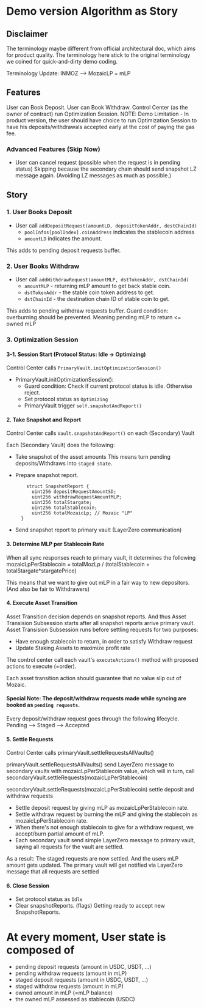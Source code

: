 # Demo version Algorithm as Story

## Disclaimer

The terminology maybe different from official architectural doc, which aims for product quality.
The terminology here stick to the original terminology we coined for quick-and-dirty demo coding.

Terminology Update:
INMOZ --> MozaicLP = mLP

## Features

User can Book Deposit.
User can Book Withdraw.
Control Center (as the owner of contract) run Optimization Session.
NOTE: Demo Limitation - In product version, the user should have choice to run Optimization Session to have his deposits/withdrawals accepted early at the cost of paying the gas fee.

### Advanced Features (Skip Now)

- User can cancel request (possible when the request is in pending status)
  Skipping because the secondary chain should send snapshot LZ message again. (Avoiding LZ messages as much as possible.)

## Story

### 1. User Books Deposit

- User call `addDepositRequest(amountLD, depositTokenAddr, destChainId)`
  - `poolInfos[poolIndex].coinAddress` indicates the stablecoin address
  - `amountLD` indicates the amount.

This adds to pending deposit requests buffer.

### 2. User Books Withdraw

- User call `addWithdrawRequest(amountMLP, dstTokenAddr, dstChainId)`
  - `amountMLP` - returning mLP amount to get back stable coin.
  - `dstTokenAddr` - the stable coin token address to get.
  - `dstChainId` - the destination chain ID of stable coin to get.

This adds to pending withdraw requests buffer.
Guard condition: overburning should be prevented. Meaning pending mLP to return <= owned mLP

### 3. Optimization Session

#### 3-1. Session Start (Protocol Status: Idle -> Optimizing)

Control Center calls `PrimaryVault.initOptimizationSession()`

- PrimaryVault.initOptimizationSession():
  - Guard condition: Check if current protocol status is idle. Otherwise reject.
  - Set protocol status as `Optimizing`
  - PrimaryVault trigger `self.snapshotAndReport()`

#### 2. Take Snapshot and Report

Control Center calls `Vault.snapshotAndReport()` on each (Secondary) Vault

Each (Secondary Vault) does the following:

- Take snapshot of the asset amounts
    This means turn pending deposits/Withdraws into `staged state`.

- Prepare snapshot report.
  ```sol
      struct SnapshotReport {
        uint256 depositRequestAmountSD;
        uint256 withdrawRequestAmountMLP;
        uint256 totalStargate;
        uint256 totalStablecoin;
        uint256 totalMozaicLp; // Mozaic "LP"
    }
  ```

- Send snapshot report to primary vault (LayerZero communication)

#### 3. Determine MLP per Stablecoin Rate

When all sync responses reach to primary vault, it determines the following
mozaicLpPerStablecoin = totalMozLp / (totalStablecoin + totalStargate*stargatePrice)

This means that we want to give out mLP in a fair way to new depositors.
(And also be fair to Withdrawers)

#### 4. Execute Asset Transition

Asset Transition decision depends on snapshot reports.
And thus Asset Transision Subsession starts after all snapshot reports arrive primary vault.
Asset Transision Subsession runs before settling requests for two purposes:

- Have enough stablecoin to return, in order to satisfy Withdraw request
- Update Staking Assets to maximize profit rate

The control center call each vault's `executeActions()` method with proposed actions to execute (=order).

Each asset transition action should guarantee that no value slip out of Mozaic.

#### Special Note: The deposit/withdraw requests made while syncing are booked as `pending requests`.

Every deposit/withdraw request goes through the following lifecycle.
Pending --> Staged --> Accepted

#### 5. Settle Requests

Control Center calls primaryVault.settleRequestsAllVaults()

primaryVault.settleRequestsAllVaults() send LayerZero message to secondary vaults with mozaicLpPerStablecoin value, which will in turn,
call secondaryVault.settleRequests(mozaicLpPerStablecoin)

secondaryVault.settleRequests(mozaicLpPerStablecoin) settle deposit and withdraw requests

- Settle deposit request by giving mLP as mozaicLpPerStablecoin rate.
- Settle withdraw request by burning the mLP and giving the stablecoin as mozaicLpPerStablecoin rate.
- When there's not enough stablecoin to give for a withdraw request, we accept/burn partial amount of mLP. 
- Each secondary vault send simple LayerZero message to primary vault, saying all requests for the vault are settled.

As a result:
The staged requests are now settled. And the users mLP amount gets updated.
The primary vault will get notified via LayerZero message that all requests are settled

#### 6. Close Session

- Set protocol status as `Idle`
- Clear snapshotReports. (flags) Getting ready to accept new SnapshotReports.

# At every moment, User state is composed of

- pending deposit requests (amount in USDC, USDT, ...)
- pending withdraw requests (amount in mLP)
- staged deposit requests (amount in USDC, USDT, ...)
- staged withdraw requests (amount in mLP)
- owned amount in mLP (=mLP balance)
- the owned mLP assessed as stablecoin (USDC)
